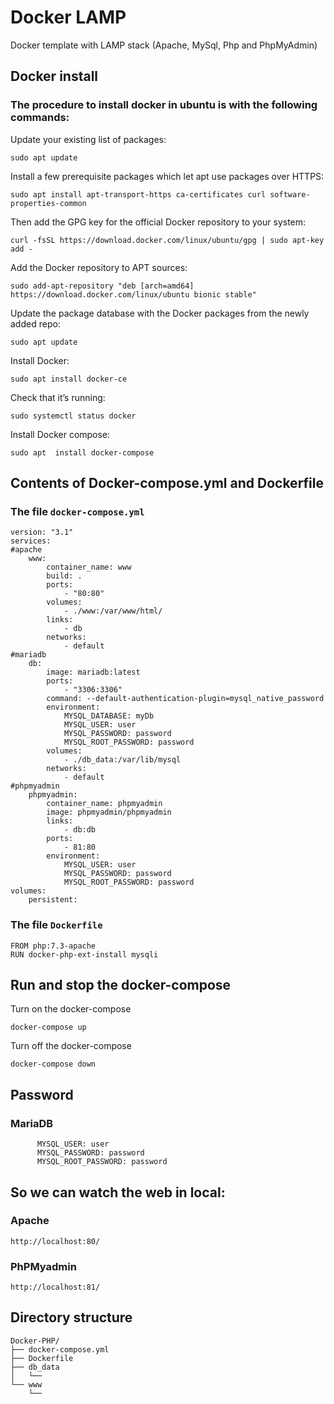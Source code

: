 # Docker LAMP
Docker template with LAMP stack (Apache, MySql, Php and PhpMyAdmin)

## Docker install
### The procedure to install docker in ubuntu is with the following commands:

Update your existing list of packages:
```
sudo apt update
```
Install a few prerequisite packages which let apt use packages over HTTPS:
```
sudo apt install apt-transport-https ca-certificates curl software-properties-common
```
Then add the GPG key for the official Docker repository to your system:
```
curl -fsSL https://download.docker.com/linux/ubuntu/gpg | sudo apt-key add -
```
Add the Docker repository to APT sources:
```
sudo add-apt-repository "deb [arch=amd64] https://download.docker.com/linux/ubuntu bionic stable"
```
Update the package database with the Docker packages from the newly added repo:
```
sudo apt update
```
Install Docker:
```
sudo apt install docker-ce
```
Check that it’s running:
```
sudo systemctl status docker
```
Install Docker compose:
```
sudo apt  install docker-compose
``` 

## Contents of Docker-compose.yml and Dockerfile
### The file ``docker-compose.yml``
```
version: "3.1"
services:
#apache
    www:
        container_name: www
        build: .
        ports: 
            - "80:80"
        volumes:
            - ./www:/var/www/html/
        links:
            - db
        networks:
            - default
#mariadb
    db:
        image: mariadb:latest
        ports: 
            - "3306:3306"
        command: --default-authentication-plugin=mysql_native_password
        environment:
            MYSQL_DATABASE: myDb
            MYSQL_USER: user
            MYSQL_PASSWORD: password
            MYSQL_ROOT_PASSWORD: password 
        volumes:
            - ./db_data:/var/lib/mysql
        networks:
            - default
#phpmyadmin
    phpmyadmin:
        container_name: phpmyadmin
        image: phpmyadmin/phpmyadmin
        links: 
            - db:db
        ports:
            - 81:80
        environment:
            MYSQL_USER: user
            MYSQL_PASSWORD: password
            MYSQL_ROOT_PASSWORD: password
volumes:
    persistent:
```
### The file ``Dockerfile``
```
FROM php:7.3-apache 
RUN docker-php-ext-install mysqli
``` 

## Run and stop the docker-compose

Turn on the docker-compose
```
docker-compose up
```
Turn off the docker-compose
```
docker-compose down
```


## Password
### MariaDB
```
      MYSQL_USER: user
      MYSQL_PASSWORD: password
      MYSQL_ROOT_PASSWORD: password 
```

## So we can watch the web in local:
### Apache
```
http://localhost:80/
```
### PhPMyadmin
```
http://localhost:81/
```

## Directory structure
```
Docker-PHP/
├── docker-compose.yml
├── Dockerfile
├── db_data
│   └──
└── www
    └──
```


